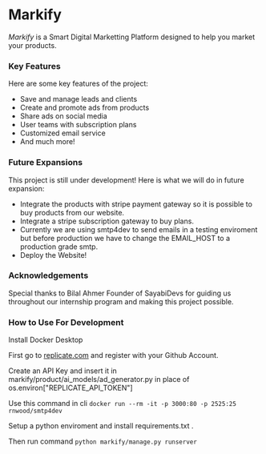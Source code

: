 # Markify

_Markify_ is a Smart Digital Marketting Platform designed to help you market your products.

### Key Features

Here are some key features of the project:
  - Save and manage leads and clients
  - Create and promote ads from products
  - Share ads on social media
  - User teams with subscription plans
  - Customized email service
  - And much more!

### Future Expansions

This project is still under development! Here is what we will do in future expansion:
  - Integrate the products with stripe payment gateway so it is possible to buy products from our website.
  - Integrate a stripe subscription gateway to buy plans.
  - Currently we are using smtp4dev to send emails in a testing enviroment but before production we have to change the EMAIL_HOST to a production grade smtp.
  - Deploy the Website!

### Acknowledgements

Special thanks to Bilal Ahmer Founder of SayabiDevs for guiding us throughout our internship program and making this project possible.

### How to Use For Development

Install Docker Desktop

First go to [replicate.com](https://replicate.com/) and register with your Github Account.

Create an API Key and insert it in markify/product/ai_models/ad_generator.py in place of os.environ["REPLICATE_API_TOKEN"]

Use this command in cli
`docker run --rm -it -p 3000:80 -p 2525:25 rnwood/smtp4dev`

Setup a python enviroment and install requirements.txt .

Then run command
`python markify/manage.py runserver`
